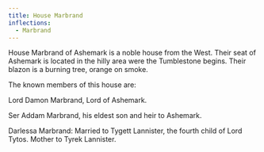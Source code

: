 ```yaml
---
title: House Marbrand
inflections:
  - Marbrand
---
```


House Marbrand of Ashemark is a noble house from the West. Their seat of Ashemark is located in the hilly area were the Tumblestone begins. Their blazon is a burning tree, orange on smoke.

The known members of this house are:

Lord Damon Marbrand, Lord of Ashemark.

Ser Addam Marbrand, his eldest son and heir to Ashemark.

Darlessa Marbrand: Married to Tygett Lannister, the fourth child of Lord Tytos. Mother to Tyrek Lannister.


